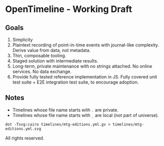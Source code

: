 # OpenTimeline - Working Draft

## Goals

1. Simplicity
1. Plaintext recording of point-in-time events with journal-like complexity. Derive value from data, not metadata.
1. Thin, composable tooling.
1. Staged solution with intermediate results.
1. Long-term, private maintenance with no strings attached. No online services. No data exchange.
1. Provide fully tested reference implementation in JS. Fully covered unit test suite + E2E integration test suite, to encourage adoption.

## Notes

- Timelines whose file name starts with `.` are private.
- Timelines whose file name starts with `_` are local (not part of universe).

```shell
dot -Tsvg:cairo timelines/mtg-editions.yml.gv > timelines/mtg-editions.yml.svg
```

All rights reserved.
